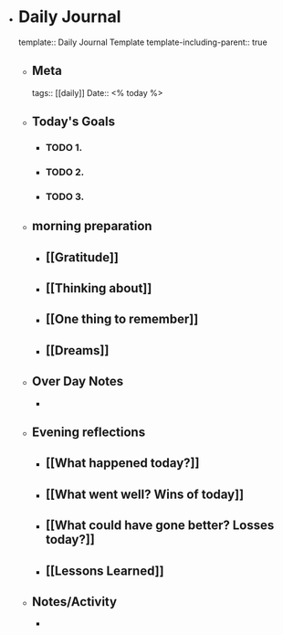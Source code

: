 - # Daily Journal
  template:: Daily Journal Template
  template-including-parent:: true
	- ## Meta
	  tags:: [\[daily]]
	  Date:: <% today %>
	- ## Today's Goals
		- ### TODO 1.
		- ### TODO 2.
		- ### TODO 3.
	- ## morning preparation
		- [[Gratitude]]
		  - 
		- [[Thinking about]]
		  - 
		- [[One thing to remember]]
		  - 
		- [[Dreams]]
		  - 
	- ## Over Day Notes
	  - 
	- ## Evening reflections
		- [[What happened today?]]
		  - 
		- [[What went well? Wins of today]]
		  - 
		- [[What could have gone better? Losses today?]]
		  - 
		- [[Lessons Learned]]
		  - 
	- ## Notes/Activity
		-

